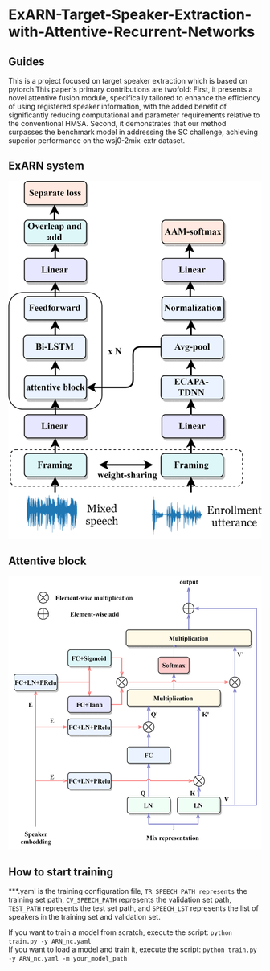 # ExARN-Target-Speaker-Extraction-with-Attentive-Recurrent-Networks
## Guides
This is a project focused on target speaker extraction which is based on pytorch.This paper's primary contributions are twofold: First, it presents a novel attentive fusion module, specifically tailored to enhance the efficiency of using registered speaker information, with the added benefit of significantly reducing computational and parameter requirements relative to the conventional HMSA. Second, it demonstrates that our method surpasses the benchmark model in addressing the SC challenge, achieving superior performance on the wsj0-2mix-extr dataset.

## ExARN system
<div align=center><img src="https://github.com/shenpengjie/ExARN-Target-Speaker-Extraction-with-Attentive-Recurrent-Networks/blob/main/img/model.png"></div>

## Attentive block
<div align=center><img src="https://github.com/shenpengjie/ExARN-Target-Speaker-Extraction-with-Attentive-Recurrent-Networks/blob/main/img/self-attention.png"></div>

## How to start training
***.yaml is the training configuration file, `TR_SPEECH_PATH represents` the training set path, `CV_SPEECH_PATH` represents the validation set path, `TEST_PATH` represents the test set path, and `SPEECH_LST` represents the list of speakers in the training set and validation set.

If you want to train a model from scratch, execute the script: `python train.py -y ARN_nc.yaml `
<br>If you want to load a model and train it, execute the script: `python train.py -y ARN_nc.yaml -m your_model_path`



